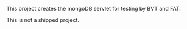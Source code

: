 This project creates the mongoDB servlet for testing by BVT and FAT.

This is not a shipped project.